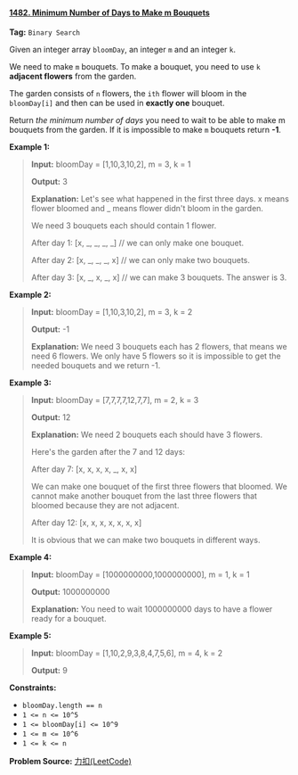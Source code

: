 #### [1482. Minimum Number of Days to Make m Bouquets](https://leetcode-cn.com/problems/minimum-number-of-days-to-make-m-bouquets/)

**Tag:** `Binary Search`

Given an integer array `bloomDay`, an integer `m` and an integer `k`.

We need to make `m` bouquets. To make a bouquet, you need to use `k` **adjacent flowers** from the garden.

The garden consists of `n` flowers, the `ith` flower will bloom in the `bloomDay[i]` and then can be used in **exactly one** bouquet.

Return *the minimum number of days* you need to wait to be able to make m bouquets from the garden. If it is impossible to make `m` bouquets return **-1**.

 

**Example 1:**

> **Input:** bloomDay = [1,10,3,10,2], m = 3, k = 1
>
> **Output:** 3
>
> **Explanation:** Let's see what happened in the first three days. x means flower bloomed and _ means flower didn't bloom in the garden.
>
> We need 3 bouquets each should contain 1 flower.
>
> After day 1: [x, _, _, _, _]   // we can only make one bouquet.
>
> After day 2: [x, _, _, _, x]   // we can only make two bouquets.
>
> After day 3: [x, _, x, _, x]   // we can make 3 bouquets. The answer is 3.

**Example 2:**

> **Input:** bloomDay = [1,10,3,10,2], m = 3, k = 2
>
> **Output:** -1
>
> **Explanation:** We need 3 bouquets each has 2 flowers, that means we need 6 flowers. We only have 5 flowers so it is impossible to get the needed bouquets and we return -1.

**Example 3:**

> **Input:** bloomDay = [7,7,7,7,12,7,7], m = 2, k = 3
>
> **Output:** 12
>
> **Explanation:** We need 2 bouquets each should have 3 flowers.
>
> Here's the garden after the 7 and 12 days:
>
> After day 7: [x, x, x, x, _, x, x]
>
> We can make one bouquet of the first three flowers that bloomed. We cannot make another bouquet from the last three flowers that bloomed because they are not adjacent.
>
> After day 12: [x, x, x, x, x, x, x]
>
> It is obvious that we can make two bouquets in different ways.

**Example 4:**

> **Input:** bloomDay = [1000000000,1000000000], m = 1, k = 1
>
> **Output:** 1000000000
>
> **Explanation:** You need to wait 1000000000 days to have a flower ready for a bouquet.

**Example 5:**

> **Input:** bloomDay = [1,10,2,9,3,8,4,7,5,6], m = 4, k = 2
>
> **Output:** 9

**Constraints:**

- `bloomDay.length == n`
- `1 <= n <= 10^5`
- `1 <= bloomDay[i] <= 10^9`
- `1 <= m <= 10^6`
- `1 <= k <= n`




**Problem Source:** [力扣(LeetCode)](https://leetcode-cn.com/)